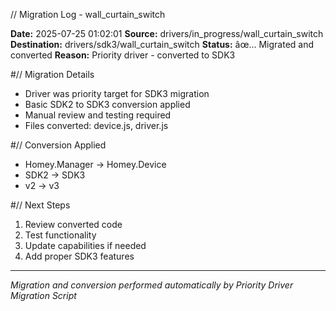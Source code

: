 // Migration Log - wall_curtain_switch

**Date:** 2025-07-25 01:02:01
**Source:** drivers/in_progress/wall_curtain_switch
**Destination:** drivers/sdk3/wall_curtain_switch
**Status:** âœ… Migrated and converted
**Reason:** Priority driver - converted to SDK3

#// Migration Details
- Driver was priority target for SDK3 migration
- Basic SDK2 to SDK3 conversion applied
- Manual review and testing required
- Files converted: device.js, driver.js

#// Conversion Applied
- Homey.Manager -> Homey.Device
- SDK2 -> SDK3
- v2 -> v3

#// Next Steps
1. Review converted code
2. Test functionality
3. Update capabilities if needed
4. Add proper SDK3 features

---
*Migration and conversion performed automatically by Priority Driver Migration Script*

